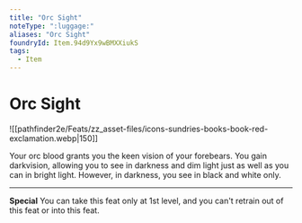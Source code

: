 ```yaml
---
title: "Orc Sight"
noteType: ":luggage:"
aliases: "Orc Sight"
foundryId: Item.94d9Yx9wBMXXiukS
tags:
  - Item
---
```


# Orc Sight
![[pathfinder2e/Feats/zz_asset-files/icons-sundries-books-book-red-exclamation.webp|150]]

Your orc blood grants you the keen vision of your forebears. You gain darkvision, allowing you to see in darkness and dim light just as well as you can in bright light. However, in darkness, you see in black and white only.

* * *

**Special** You can take this feat only at 1st level, and you can't retrain out of this feat or into this feat.
